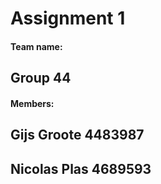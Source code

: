 # Assignment 1

#### Team name:
## Group 44

#### Members:

## Gijs Groote  4483987
## Nicolas Plas 4689593
